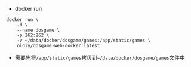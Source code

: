 - docker run
```
docker run \
    -d \
    --name dosgame \
    -p 262:262 \
    -v ~/data/docker/dosgame/games:/app/static/games \
    oldiy/dosgame-web-docker:latest
```

- 需要先将`/app/static/games`拷贝到`~/data/docker/dosgame/games`文件中
